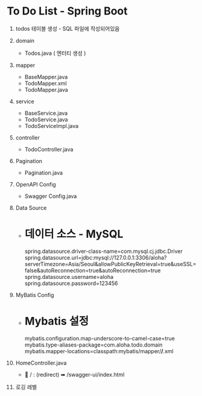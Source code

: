 # To Do List - Spring Boot
1. todos 테이블 생성 - SQL 파일에 작성되어있음
2. domain
    - Todos.java ( 엔터티 생성 )

3. mapper
    - BaseMapper.java
    - TodoMapper.xml
    - TodoMapper.java

4. service
    - BaseService.java
    - TodoService.java
    - TodoServiceImpl.java

5. controller
    - TodoController.java

6. Pagination
    - Pagination.java

7. OpenAPI Config
    - Swagger Config.java

8. Data Source
    - # 데이터 소스 - MySQL
        spring.datasource.driver-class-name=com.mysql.cj.jdbc.Driver
        spring.datasource.url=jdbc:mysql://127.0.0.1:3306/aloha?serverTimezone=Asia/Seoul&allowPublicKeyRetrieval=true&useSSL=false&autoReconnection=true&autoReconnection=true
        spring.datasource.username=aloha
        spring.datasource.password=123456

9. MyBatis Config
    - # Mybatis 설정
        mybatis.configuration.map-underscore-to-camel-case=true
        mybatis.type-aliases-package=com.aloha.todo.domain
        mybatis.mapper-locations=classpath:mybatis/mapper/**/**.xml

10. HomeController.java
    - 🔗 / : (redirect) ➡ /swagger-ui/index.html

11. 로깅 레벨
